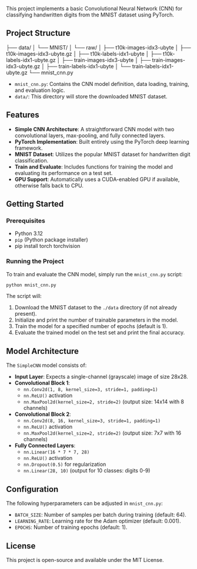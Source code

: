 This project implements a basic Convolutional Neural Network (CNN) for classifying handwritten digits from the MNIST dataset using PyTorch.

## Project Structure

├── data/
│ └── MNIST/
│ └── raw/
│ ├── t10k-images-idx3-ubyte
│ ├── t10k-images-idx3-ubyte.gz
│ ├── t10k-labels-idx1-ubyte
│ ├── t10k-labels-idx1-ubyte.gz
│ ├── train-images-idx3-ubyte
│ ├── train-images-idx3-ubyte.gz
│ ├── train-labels-idx1-ubyte
│ └── train-labels-idx1-ubyte.gz
└── mnist_cnn.py


- `mnist_cnn.py`: Contains the CNN model definition, data loading, training, and evaluation logic.
- `data/`: This directory will store the downloaded MNIST dataset.

## Features

- **Simple CNN Architecture**: A straightforward CNN model with two convolutional layers, max-pooling, and fully connected layers.
- **PyTorch Implementation**: Built entirely using the PyTorch deep learning framework.
- **MNIST Dataset**: Utilizes the popular MNIST dataset for handwritten digit classification.
- **Train and Evaluate**: Includes functions for training the model and evaluating its performance on a test set.
- **GPU Support**: Automatically uses a CUDA-enabled GPU if available, otherwise falls back to CPU.

## Getting Started

### Prerequisites

- Python 3.12
- `pip` (Python package installer)
-  pip install torch torchvision

### Running the Project

To train and evaluate the CNN model, simply run the `mnist_cnn.py` script:

```bash
python mnist_cnn.py
```

The script will:
1. Download the MNIST dataset to the `./data` directory (if not already present).
2. Initialize and print the number of trainable parameters in the model.
3. Train the model for a specified number of epochs (default is 1).
4. Evaluate the trained model on the test set and print the final accuracy.

## Model Architecture

The `SimpleCNN` model consists of:
- **Input Layer**: Expects a single-channel (grayscale) image of size 28x28.
- **Convolutional Block 1**:
    - `nn.Conv2d(1, 8, kernel_size=3, stride=1, padding=1)`
    - `nn.ReLU()` activation
    - `nn.MaxPool2d(kernel_size=2, stride=2)` (output size: 14x14 with 8 channels)
- **Convolutional Block 2**:
    - `nn.Conv2d(8, 16, kernel_size=3, stride=1, padding=1)`
    - `nn.ReLU()` activation
    - `nn.MaxPool2d(kernel_size=2, stride=2)` (output size: 7x7 with 16 channels)
- **Fully Connected Layers**:
    - `nn.Linear(16 * 7 * 7, 28)`
    - `nn.ReLU()` activation
    - `nn.Dropout(0.5)` for regularization
    - `nn.Linear(28, 10)` (output for 10 classes: digits 0-9)

## Configuration

The following hyperparameters can be adjusted in `mnist_cnn.py`:

- `BATCH_SIZE`: Number of samples per batch during training (default: 64).
- `LEARNING_RATE`: Learning rate for the Adam optimizer (default: 0.001).
- `EPOCHS`: Number of training epochs (default: 1).

## License

This project is open-source and available under the MIT License.


